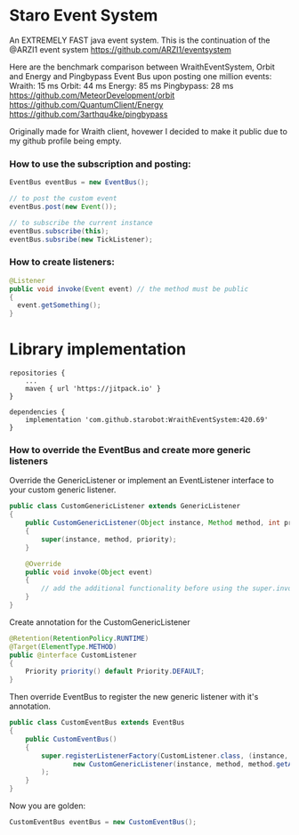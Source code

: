 # Staro Event System

An EXTREMELY FAST java event system. This is the continuation of the @ARZI1 event system
https://github.com/ARZI1/eventsystem

Here are the benchmark comparison between WraithEventSystem, Orbit and Energy and Pingbypass Event Bus upon posting one million events:
Wraith: 15 ms
Orbit: 44 ms
Energy: 85 ms
Pingbypass: 28 ms
https://github.com/MeteorDevelopment/orbit
https://github.com/QuantumClient/Energy
https://github.com/3arthqu4ke/pingbypass

Originally made for Wraith client, hovewer I decided to make it public due to my github profile being empty.

### How to use the subscription and posting:
```java
EventBus eventBus = new EventBus();

// to post the custom event
eventBus.post(new Event());

// to subscribe the current instance
eventBus.subscribe(this);
eventBus.subsribe(new TickListener);
```

### How to create listeners:
```java
@Listener
public void invoke(Event event) // the method must be public
{
  event.getSomething();
}
```
# Library implementation
```
repositories {
    ...
    maven { url 'https://jitpack.io' }
}
```
```
dependencies {
    implementation 'com.github.starobot:WraithEventSystem:420.69'
}
```

### How to override the EventBus and create more generic listeners
Override the GenericListener or implement an EventListener interface to your custom generic listener.
```java
public class CustomGenericListener extends GenericListener
{
    public CustomGenericListener(Object instance, Method method, int priority)
    {
        super(instance, method, priority);
    }

    @Override
    public void invoke(Object event)
    {
        // add the additional functionality before using the super.invoke(Object event) method.
    }
}
```
Create annotation for the CustomGenericListener
```java
@Retention(RetentionPolicy.RUNTIME)
@Target(ElementType.METHOD)
public @interface CustomListener
{
    Priority priority() default Priority.DEFAULT;
}
```
Then override EventBus to register the new generic listener with it's annotation.
```java
public class CustomEventBus extends EventBus
{
    public CustomEventBus()
    {
        super.registerListenerFactory(CustomListener.class, (instance, method) ->
                new CustomGenericListener(instance, method, method.getAnnotation(CustomListener.class).priority().getVal())
        );
    }
}
```
Now you are golden:
```java
CustomEventBus eventBus = new CustomEventBus();
```
